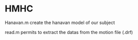 # HMHC

Hanavan.m create the hanavan model of our subject

read.m permits to extract the datas from the motion file (.drf)
